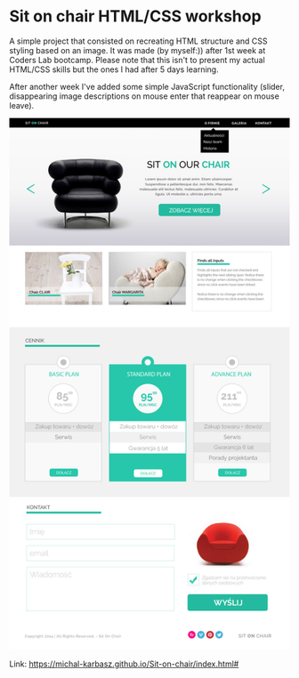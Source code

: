 # Sit on chair HTML/CSS workshop

A simple project that consisted on recreating HTML structure and CSS styling
based on an image. It was made (by myself:)) after 1st week at Coders Lab bootcamp. 
Please note that this <emphasize>isn't</emphasize> to present my actual HTML/CSS skills but the ones I had after 5 days learning. 

After another week I've added some simple JavaScript functionality (slider, disappearing image descriptions on mouse enter that reappear on mouse leave).

<img src='picture-to-recreate.jpg'>

Link: 
https://michal-karbasz.github.io/Sit-on-chair/index.html#
